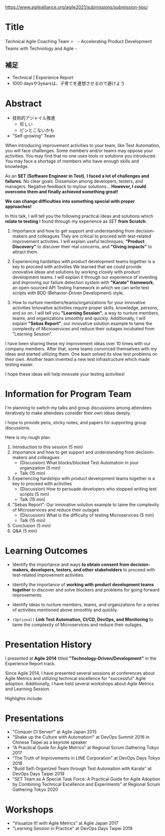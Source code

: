 
https://www.agilealliance.org/agile2021/submissions/submission-tips/


# Title
Technical Agile Coaching Team
⭐️　- Accelerating Product Development Teams with Technology and Agile -

## 補足
- Technical | Experience Report
- 1000 daysや3yearsは、子育てを連想させるので避けよう



# Abstract
- 技術的アジャイル推進
    - 珍しい
    - ピンとこないかも
- "Self-growing" Team


When introducing improvement activities to your team, like Test Automation, you will face challenges. Some members and/or teams may oppose your activities. You may find that no one uses tools or solutions you introduced. You may face a shortage of members who have enough skills and knowledge.

As an **SET (Software Engineer in Test)**, **I faced a lot of challenges and failures**. No clear goals. Dissension among developers, testers, and managers. Negative feedback to my/our solutions... **However, I could overcome them and finally achieved something great!**

**We can change difficulties into something special with proper approaches!**

In this talk, I will tell you the following practical ideas and solutions which **relate to testing** I found through my experience as SET **from Scratch**:

1) Importance and how to get support and understanding from decision-makers and colleagues
They are critical to proceed with test-related improvement activities. I will explain useful techniques; **"Product Discovery"** to discover their real concerns, and **"Giving impacts"** to attract them.

2) Experiencing hardships with product development teams together is a key to proceed with activities
We learned that we could provide innovative ideas and solutions by working closely with product development teams. I will explain it through our experience of inventing and improving our failure detection system with **"Karate" framework**, an open-sourced API Testing framework in which we can write test scripts with BDD (Behavior-Driven Development) style.

3) How to nurture members/teams/organizations for your innovative activities
Innovative activities require proper skills, knowledge, persons, and so on. I will tell you **"Learning Session"**, a way to nurture members, teams, and organizations smoothly and quickly. Additionally, I will explain **"Sebas Report"**, our innovative solution example to tame the complexity of Microservices and reduce their outages incubated from "Learning Session".

I have been sharing these my improvement ideas over 10 times with our company members. After that, some teams convinced themselves with my ideas and started utilizing them. One team solved its slow test problems on their own. Another team invented a new test infrastructure which made testing easier.

I hope these ideas will help innovate your testing activities!





# Information for Program Team
I'm planning to switch my talks and group discussions among attendees iteratively to make attendees consider their own ideas deeply.

I hope to provide pens, sticky notes, and papers for supporting group discussions.

Here is my rough plan.

1. Introduction to this session (5 min)
2. Importance and how to get support and understanding from decision-makers and colleagues
    - (Discussion) What blocks/blocked Test Automation in your organization (5 min)
    - Talk (15 min)
3. Experiencing hardships with product development teams together is a key to proceed with activities
    - (Discussion) How to persuade developers who stopped writing test scripts (5 min)
    - Talk (15 min)
4. "Sebas Report": Our innovative solution example to tame the complexity of Microservices and reduce their outages
    - (Discussion) What is the difficulty of testing Microservices (5 min)
    - Talk (15 min)
5. Conclusion (5 min)
6. Q&A (5 min)





# Learning Outcomes
- Identify the importance and ways **to obtain consent from decision-makers, developers, testers, and other stakeholders** to proceed with test-related improvement activities.

- Identify the importance of **working with product development teams together** to discover and solve blockers and problems for going forward improvements.

- Identify ideas to nurture members, teams, and organizations for a series of activities mentioned above smoothly and quickly.

- `(Optional)` **Link Test Automation, CI/CD, DevOps, and Monitoring** to tame the complexity of Microservices and reduce their outages.



# Presentation History
I presented at **Agile 2014** titled **"Technology-Driven/Development"** in the Experience Report track.

Since Agile 2014, I have presented several sessions at conferences about Agile Metrics and utilizing technical excellence for "successful" Agile adoption.
Additionally, I have held several workshops about Agile Metrics and Learning Session.

Highlights include:

# Presentations
- "Conquer CI Server!" at Agile Japan 2015
- "Shake up the Culture with Automation!" at DevOps Summit 2016 in Chinese Taipei as a keynote speaker
- "A Practical Guide for Agile Metrics" at Regional Scrum Gathering Tokyo 2017
- "The Truth of Improvements in LINE Corporation" at DevOps Days Tokyo 2018
- "Build Self-Organized Team through Test Automation with Karate" at DevOps Days Taipei 2019
- "SET Team as A Special Task Force: A Practical Guide for Agile Adoption by Combining Technical Excellence and Experiments" at Regional Scrum Gathering Tokyo 2020

# Workshops
- "Visualize It! with Agile Metrics" at Agile Japan 2017
- "Learning Session in Practice" at DevOps Days Taipei 2019
